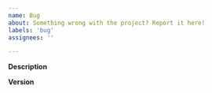 ```yaml
---
name: Bug
about: Something wrong with the project? Report it here!
labels: 'bug'
assignees: ''

---
```


**Description**

<!--Tell us about the bug. What went wrong? How can we reproduce it? What should the correct behavior be?
-->

**Version**

<!--What version are you using? e.g. `cosign version`...
-->
